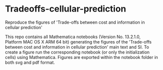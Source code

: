 # Tradeoffs-cellular-prediction
Reproduce the figures of 'Trade-offs between cost and information in cellular prediction'

This repo contains all Mathematica notebooks (Version No. 13.2.1.0, Platform MAC OS X ARM 64 bit) generating the figures of the 'Trade-offs between cost and information in cellular prediction' main text and SI. To create a figure run the corresponding notebook (or only the initialization cells) using Mathematica. Figures are exported within the notebook folder in both svg and pdf format.
